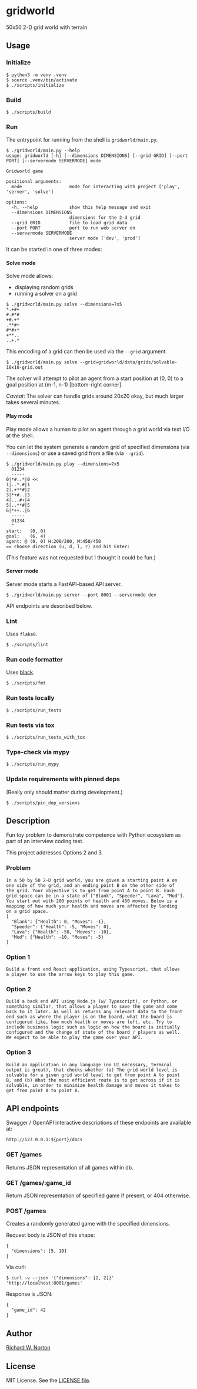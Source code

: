 # gridworld

50x50 2-D grid world with terrain

## Usage

### Initialize

```
$ python3 -m venv .venv
$ source .venv/bin/activate
$ ./scripts/initialize
```

### Build

```
$ ./scripts/build
```

### Run

The entrypoint for running from the shell is `gridworld/main.py`.


```
$ ./gridworld/main.py --help
usage: gridworld [-h] [--dimensions DIMENSIONS] [--grid GRID] [--port PORT] [--servermode SERVERMODE] mode

Gridworld game

positional arguments:
  mode                  mode for interacting with project ['play', 'server', 'solve']

options:
  -h, --help            show this help message and exit
  --dimensions DIMENSIONS
                        dimensions for the 2-d grid
  --grid GRID           file to load grid data
  --port PORT           port to run web server on
  --servermode SERVERMODE
                        server mode ['dev', 'prod']
```

It can be started in one of three modes:

#### Solve mode

Solve mode allows:
- displaying random grids
- running a solver on a grid

```
$ ./gridworld/main.py solve --dimensions=7x5
*.+#+
#.#*#
+#.+*
.**#+
#*#+*
+**..
..+.*
```

This encoding of a grid can then be used via the `--grid` argument.

```
$ ./gridworld/main.py solve --grid=gridworld/data/grids/solvable-10x10-grid.out 
```

The solver will attempt to pilot an agent from a start position
at (0, 0) to a goal position at (m-1, n-1) [bottom-right corner].

*Caveat*:  The solver can handle grids around 20x20 okay, but much larger
takes several minutes.

#### Play mode

Play mode allows a human to pilot an agent through a grid world
via text I/O at the shell.

You can let the system generate a random grid of specified dimensions
(via `--dimensions`) or use a saved grid from a file (via `--grid`).

```
$ ./gridworld/main.py play --dimensions=7x5
  01234
  -----
0|*#..*|0 <<
1|..*.#|1
2|.+**#|2
3|*+#..|3
4|...#+|4
5|..**#|5
6|*++..|6
  -----
  01234
  ^
start:   (0, 0)
goal:    (6, 4)
agent: @ (0, 0) H:200/200, M:450/450
== choose direction (u, d, l, r) and hit Enter:
```

(This feature was not requested but I thought it could be fun.)

#### Server mode

Server mode starts a FastAPI-based API server.

```
$ ./gridworld/main.py server --port 8001 --servermode dev
```

API endpoints are described below.

### Lint

Uses `flake8`.

```
$ ./scripts/lint
```

### Run code formatter

Uses [black](https://github.com/psf/black).

```
$ ./scripts/fmt
```

### Run tests locally

```
$ ./scripts/run_tests
```

### Run tests via tox

```
$ ./scripts/run_tests_with_tox
```

### Type-check via mypy

```
$ ./scripts/run_mypy
```

### Update requirements with pinned deps

(Really only should matter during development.)

```
$ ./scripts/pin_dep_versions
```

## Description

Fun toy problem to demonstrate competence with Python ecosystem as
part of an interview coding test.

This project addresses Options 2 and 3.

### Problem

```
In a 50 by 50 2-D grid world, you are given a starting point A on
one side of the grid, and an ending point B on the other side of
the grid. Your objective is to get from point A to point B. Each
grid space can be in a state of ["Blank", "Speeder", "Lava", "Mud"].
You start out with 200 points of health and 450 moves. Below is a
mapping of how much your health and moves are affected by landing
on a grid space.
[
  "Blank": {"Health": 0, "Moves": -1},
  "Speeder": {"Health": -5, "Moves": 0},
  "Lava": {"Health": -50, "Moves": -10},
  "Mud": {"Health": -10, "Moves": -5}
]
```

### Option 1

```
Build a front end React application, using Typescript, that allows
a player to use the arrow keys to play this game.
```

### Option 2

```
Build a back end API using Node.js (w/ Typescript), or Python, or
something similar, that allows a player to save the game and come
back to it later. As well as returns any relevant data to the front
end such as where the player is on the board, what the board is
configured like, how much health or moves are left, etc. Try to
include business logic such as logic on how the board is initially
configured and the change of state of the board / players as well.
We expect to be able to play the game over your API.
```

### Option 3

```
Build an application in any language (no UI necessary, terminal
output is great), that checks whether (a) The grid world level is
solvable for a given grid world level to get from point A to point
B, and (b) What the most efficient route is to get across if it is
solvable, in order to minimize health damage and moves it takes to
get from point A to point B.
```

## API endpoints

Swagger / OpenAPI interactive descriptions of these endpoints are
available at:
```
http://127.0.0.1:${port}/docs
```

### GET /games

Returns JSON representation of all games within db.

### GET /games/:game_id

Return JSON representation of specified game if present,
or 404 otherwise.

### POST /games

Creates a randomly generated game with the specified dimensions.

Request body is JSON of this shape:
```
{
  "dimensions": [5, 10]
}
```

Via curl:
```
$ curl -v --json '{"dimensions": [2, 2]}' 'http://localhost:8001/games'
```

Response is JSON:
```
{
  "game_id": 42
}
```

## Author

[Richard W. Norton](mailto:rwtnorton@gmail.com)

## License

MIT License.  See the [LICENSE file](./LICENSE).
